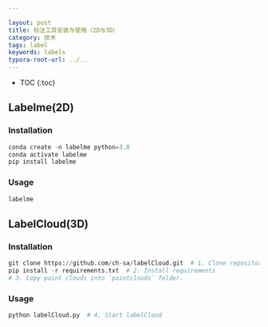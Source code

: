 ```yaml
---

layout: post
title: 标注工具安装与使用（2D与3D）
category: 技术
tags: label
keywords: labels
typora-root-url: ../..
---
```


* TOC
{:toc}
## Labelme(2D)

### Installation

```python
conda create -n labelme python=3.8
conda activate labelme
pip install labelme
```

### Usage

```python
labelme 
```

## LabelCloud(3D)

### Installation

```python
git clone https://github.com/ch-sa/labelCloud.git  # 1. Clone repository
pip install -r requirements.txt  # 2. Install requirements
# 3. Copy point clouds into `pointclouds` folder.
```

### Usage

```python
python labelCloud.py  # 4. Start labelCloud
```

